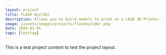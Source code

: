 ```yaml
---
layout: project
title: FLASH Builder
description: Allows you to build models to print on a LEGO 3D Printer. This was made after winning the 2018 Technocamps Live Challenge.
image: /assets/images/projects/flashbuilder.png
date: 2020-01-01
tags: [testtag]
---
```


This is a test project content to test the project layout.